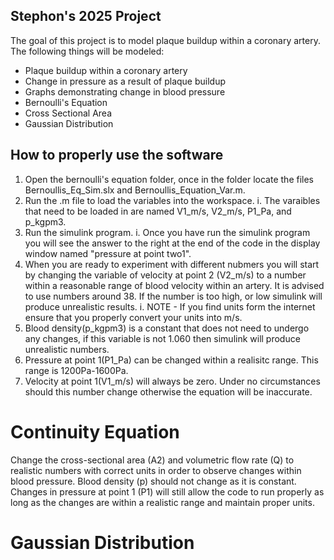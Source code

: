 ## Stephon's 2025 Project
The goal of this project is to model plaque buildup within a coronary artery. The following things will be modeled:
- Plaque buildup within a coronary artery
- Change in pressure as a result of plaque buildup
- Graphs demonstrating change in blood pressure
- Bernoulli's Equation
- Cross Sectional Area
- Gaussian Distribution


## How to properly use the software
1. Open the bernoulli's equation folder, once in the folder locate the files Bernoullis_Eq_Sim.slx and Bernoullis_Equation_Var.m.
2. Run the .m file to load the variables into the workspace.
   i. The varaibles that need to be loaded in are named V1_m/s, V2_m/s, P1_Pa, and p_kgpm3.
4. Run the simulink program.
   i. Once you have run the simulink program you will see the answer to the right at the end of the code in the display window named "pressure at point two1".
5. When you are ready to experiment with different nubmers you will start by changing the variable of velocity at point 2 (V2_m/s) to a number within a reasonable range of blood velocity within an artery. It is advised to use numbers around 38. If the number is too high, or low simulink will produce unrealistic results.
   i. NOTE - If you find units form the internet ensure that you properly convert your units into m/s.
6. Blood density(p_kgpm3) is a constant that does not need to undergo any changes, if this variable is not 1.060 then simulink will produce unrealistic numbers.
7. Pressure at point 1(P1_Pa) can be changed within a realisitc range. This range is 1200Pa-1600Pa.
8. Velocity at point 1(V1_m/s) will always be zero. Under no circumstances should this number change otherwise the equation will be inaccurate.


# Continuity Equation
Change the cross-sectional area (A2) and volumetric flow rate (Q) to realistic numbers with correct units in order to observe changes within blood pressure. Blood density (p) should not change as it is constant. Changes in pressure at point 1 (P1) will still allow the code to run properly as long as the changes are within a realistic range and maintain proper units.

# Gaussian Distribution
